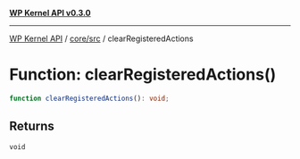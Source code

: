 [**WP Kernel API v0.3.0**](../../../README.md)

---

[WP Kernel API](../../../README.md) / [core/src](../README.md) / clearRegisteredActions

# Function: clearRegisteredActions()

```ts
function clearRegisteredActions(): void;
```

## Returns

`void`
